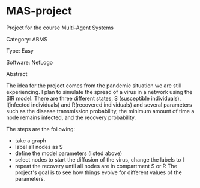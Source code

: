 # MAS-project 
Project for the course Multi-Agent Systems

Category: ABMS

Type: Easy

Software: NetLogo

Abstract
    
The idea for the project comes from the pandemic situation we are still experiencing. I plan to simulate the spread of a virus in a network using the SIR model. There are three different states, S (susceptible individuals), I(infected individuals) and R(recovered individuals) and several parameters such as the disease transmission probability, the minimum amount of time a node remains infected, and the recovery probability.

The steps are the following:
- take a graph
- label all nodes as S
- define the model parameters (listed above)
- select nodes to start the diffusion of the virus, change the labels to I
- repeat the recovery until all nodes are in compartment S or R
The project's goal is to see how things evolve for different values of the parameters.
